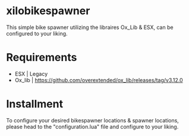 # xilobikespawner
This simple bike spawner utilizing the libraires Ox_Lib &amp; ESX, can be configured to your liking.

# Requirements
- ESX | Legacy
- Ox_lib | https://github.com/overextended/ox_lib/releases/tag/v3.12.0

# Installment

To configure your desired bikespawner locations & spawner locations, please head to the "configuration.lua" file and configure to your liking.
